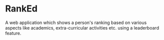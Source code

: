 # RankEd
A web application which shows a person's ranking based on various aspects like academics, extra-curricular activities etc. using a leaderboard feature.
